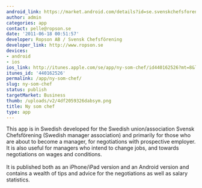 ```yaml
---
android_link: https://market.android.com/details?id=se.svenskchefsforening.nysomchef&feature=search_result
author: admin
categories: app
contact: pelle@ropson.se
date: '2011-06-18 00:51:57'
developer: Ropson AB / Svensk Chefsförening
developer_link: http://www.ropson.se
devices: 
- android
- ios
ios_link: http://itunes.apple.com/se/app/ny-som-chef/id440162526?mt=8&ls=1
itunes_id: '440162526'
permalink: /app/ny-som-chef/
slug: ny-som-chef
status: publish
targetMarket: Business
thumb: /uploads/v2/4df2059326dabsym.png
title: Ny som chef
type: app
---
```


This app is in Swedish developed for the Swedish union/association Svensk Chefsförening (Swedish manager association) and primarily for those who are about to become a manager, for negotiations with prospective employer. It is also useful for managers who intend to change jobs, and towards negotiations on wages and conditions.<br />
<br />
It is published both as an iPhone/iPad version and an Android version and contains a wealth of tips and advice for the negotiations as well as salary statistics.